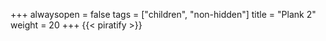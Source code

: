 +++
alwaysopen = false
tags = ["children", "non-hidden"]
title = "Plank 2"
weight = 20
+++
{{< piratify >}}